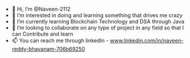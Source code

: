 - 👋 Hi, I’m @Naveen-2112
- 👀 I’m interested in doing and learning something that drives me crazy
- 🌱 I’m currently learning Blockchain Technology and DSA through Java
- 💞️ I’m looking to collaborate on any type of project in any field so that I can Contribute and learn
- 📫 You can reach me through linkedIn - www.linkedin.com/in/naveen-reddy-bhavanam-706b69250

<!---
Naveen-2112/Naveen-2112 is a ✨ special ✨ repository because its `README.md` (this file) appears on your GitHub profile.
You can click the Preview link to take a look at your changes.
--->

